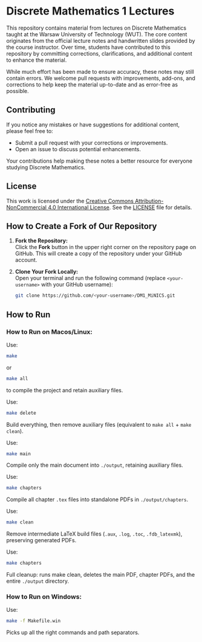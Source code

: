# Discrete Mathematics 1 Lectures

This repository contains material from lectures on Discrete Mathematics taught at the Warsaw University of Technology (WUT). The core content originates from the official lecture notes and handwritten slides provided by the course instructor. Over time, students have contributed to this repository by committing corrections, clarifications, and additional content to enhance the material.

While much effort has been made to ensure accuracy, these notes may still contain errors. We welcome pull requests with improvements, add-ons, and corrections to help keep the material up-to-date and as error-free as possible.

## Contributing

If you notice any mistakes or have suggestions for additional content, please feel free to:
- Submit a pull request with your corrections or improvements.
- Open an issue to discuss potential enhancements.

Your contributions help making these notes a better resource for everyone studying Discrete Mathematics.

## License

This work is licensed under the [Creative Commons Attribution-NonCommercial 4.0 International License](https://creativecommons.org/licenses/by-nc/4.0/). See the [LICENSE](LICENSE) file for details.

## How to Create a Fork of Our Repository

1. **Fork the Repository:**  
   Click the **Fork** button in the upper right corner on the repository page on GitHub. This will create a copy of the repository under your GitHub account.

2. **Clone Your Fork Locally:**  
   Open your terminal and run the following command (replace `<your-username>` with your GitHub username):

   ```bash
   git clone https://github.com/<your-username>/DM1_MiNICS.git
    ```
## How to Run

### How to Run on Macos/Linux:
Use:
```bash
make
```
or
```bash
make all
```
to compile the project and retain auxiliary files.

Use:
```bash
make delete
```
Build everything, then remove auxiliary files (equivalent to `make all` + `make clean`).

Use:
```bash
make main
```
Compile only the main document into `./output`, retaining auxiliary files.

Use:
```bash
make chapters
```
Compile all chapter `.tex` files into standalone PDFs in `./output/chapters`.

Use:
```bash
make clean
```
Remove intermediate LaTeX build files (`.aux`, `.log`, `.toc`, `.fdb_latexmk`), preserving generated PDFs.

Use:
```bash
make chapters
```
Full cleanup: runs make clean, deletes the main PDF, chapter PDFs, and the entire `./output` directory.

### How to Run on Windows:

Use:
```bash
make -f Makefile.win
```
Picks up all the right commands and path separators.